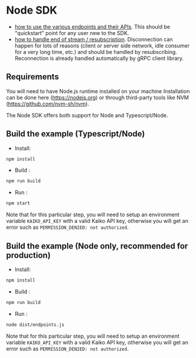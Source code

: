 # Node SDK

- [how to use the various endpoints and their APIs](endpoints.ts).
This should be "quickstart" point for any user new to the SDK.
- [how to handle end of stream / resubscription](resubscribe.ts).
Disconnection can happen for lots of reasons (client or server side network, idle consumer for a very long time, etc.) and should be handled by resubscribing. Reconnection is already handled automatically by gRPC client library.

## Requirements

You will need to have Node.js runtime installed on your machine
Installation can be done here (<https://nodejs.or>g) or through third-party tools like NVM (<https://github.com/nvm-sh/nvm>).

The Node SDK offers both support for Node and Typescript/Node.

## Build the example (Typescript/Node)

- Install:

```bash
npm install
```

- Build :

```bash
npm run build
```

- Run :

```bash
npm start
```

Note that for this particular step, you will need to setup an environment variable `KAIKO_API_KEY` with a valid Kaiko API key, otherwise you will get an error such as `PERMISSION_DENIED: not authorized`.

## Build the example (Node only, recommended for production)

- Install:

```bash
npm install
```

- Build :

```bash
npm run build
```

- Run :

```bash
node dist/endpoints.js
```

Note that for this particular step, you will need to setup an environment variable `KAIKO_API_KEY` with a valid Kaiko API key, otherwise you will get an error such as `PERMISSION_DENIED: not authorized`.
